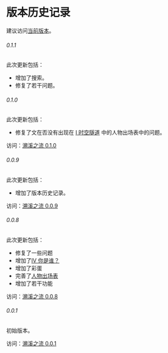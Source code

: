 # 版本历史记录

<note>建议访问<a href="https://other-things.pages.dev">当前版本</a>。</note>

###### 0.1.1
此次更新包括：
- 增加了搜索。
- 修复了若干问题。

###### 0.1.0
此次更新包括：
- 修复了文在否没有出现在 [I 时空隧道](I-时空隧道.md) 中的人物出场表中的问题。

访问：[溯溪之流 0.1.0](https://7a4f5d72.other-things.pages.dev)

###### 0.0.9
此次更新包括：
- 增加了版本历史记录。

访问：[溯溪之流 0.0.9](https://44ad8806.other-things.pages.dev)

###### 0.0.8
此次更新包括：
- 修复了一些问题
- 增加了[IV 你是谁？](IV-你是谁？.md)
- 增加了彩蛋
- 完善了[人物出场表](人物出场表.md)
- 增加了若干功能

访问：[溯溪之流 0.0.8](https://4965abb1.other-things.pages.dev)

###### 0.0.1
初始版本。

访问：[溯溪之流 0.0.1](https://75c38990.other-things.pages.dev)
